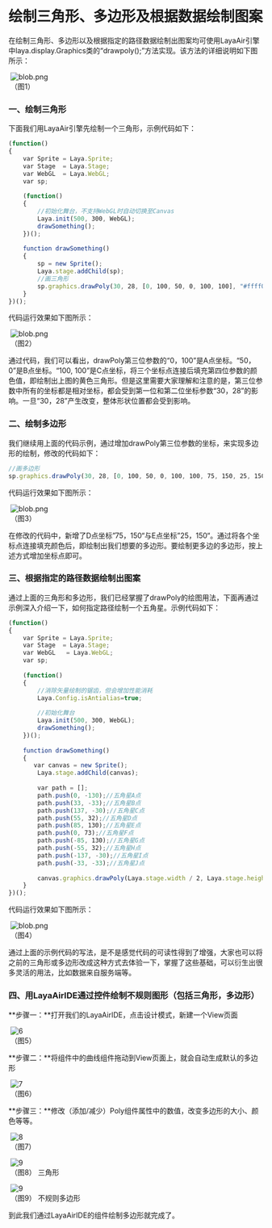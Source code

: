 # 绘制三角形、多边形及根据数据绘制图案



​        在绘制三角形、多边形以及根据指定的路径数据绘制出图案均可使用LayaAir引擎中laya.display.Graphics类的“drawpoly();”方法实现。该方法的详细说明如下图所示：

​	![blob.png](img/1.png)<br/>
​	（图1）



### 一、绘制三角形

下面我们用LayaAir引擎先绘制一个三角形，示例代码如下：

```javascript
(function()
{
    var Sprite = Laya.Sprite;
    var Stage  = Laya.Stage;
    var WebGL  = Laya.WebGL;
    var sp;
  
    (function()
    {
        //初始化舞台，不支持WebGL时自动切换至Canvas
        Laya.init(500, 300, WebGL);
        drawSomething();
    })();
  
    function drawSomething()
    {
        sp = new Sprite();
        Laya.stage.addChild(sp);
        //画三角形
        sp.graphics.drawPoly(30, 28, [0, 100, 50, 0, 100, 100], "#ffff00");
    }
})();
```

代码运行效果如下图所示：

​	![blob.png](img/2.png)<br/>
​	（图2）

​        通过代码，我们可以看出，drawPoly第三位参数的“0，100”是A点坐标。“50，0”是B点坐标。“100, 100”是C点坐标，将三个坐标点连接后填充第四位参数的颜色值，即绘制出上图的黄色三角形。但是这里需要大家理解和注意的是，第三位参数中所有的坐标都是相对坐标，都会受到第一位和第二位坐标参数“30，28”的影响。一旦“30，28”产生改变，整体形状位置都会受到影响。





### **二、绘制多边形**

​        我们继续用上面的代码示例，通过增加drawPoly第三位参数的坐标，来实现多边形的绘制，修改的代码如下：

```javascript
//画多边形
sp.graphics.drawPoly(30, 28, [0, 100, 50, 0, 100, 100, 75, 150, 25, 150], "#ffff00");
```

代码运行效果如下图所示：

​	![blob.png](img/3.png)<br/>
​	（图3）

​        在修改的代码中，新增了D点坐标”75，150“与E点坐标”25，150“。通过将各个坐标点连接填充颜色后，即绘制出我们想要的多边形。要绘制更多边的多边形，按上述方式增加坐标点即可。



### **三、根据指定的路径数据绘制出图案**

​        通过上面的三角形和多边形，我们已经掌握了drawPoly的绘图用法，下面再通过示例深入介绍一下，如何指定路径绘制一个五角星。示例代码如下：

```javascript
(function()
{
    var Sprite = Laya.Sprite;
    var Stage  = Laya.Stage;
    var WebGL   = Laya.WebGL;
    var sp;
     
    (function()
    {
        //消除矢量绘制的锯齿，但会增加性能消耗
        Laya.Config.isAntialias=true;
         
        //初始化舞台
        Laya.init(500, 300, WebGL);
        drawSomething();
    })();
  
    function drawSomething()
    {
       var canvas = new Sprite();
        Laya.stage.addChild(canvas);
 
        var path = [];
        path.push(0, -130);//五角星A点
        path.push(33, -33);//五角星B点
        path.push(137, -30);//五角星C点
        path.push(55, 32);//五角星D点
        path.push(85, 130);//五角星E点
        path.push(0, 73);//五角星F点
        path.push(-85, 130);//五角星G点
        path.push(-55, 32);//五角星H点
        path.push(-137, -30);//五角星I点
        path.push(-33, -33);//五角星J点
 
        canvas.graphics.drawPoly(Laya.stage.width / 2, Laya.stage.height / 2, path, "#FF7F50");   
    }
})();
```

代码运行效果如下图所示：

​	![blob.png](img/4.png)<br/>
​	（图4）

​        通过上面的示例代码的写法，是不是感觉代码的可读性得到了增强，大家也可以将之前的三角形或多边形改成这种方式去体验一下，掌握了这些基础，可以衍生出很多灵活的用法，比如数据来自服务端等。



### 四、用LayaAirIDE通过控件绘制不规则图形（包括三角形，多边形）



**步骤一：**打开我们的LayaAirIDE，点击设计模式，新建一个View页面

​	![6](img/5.png)<br/>
​   	（图5）  

**步骤二：**将组件中的曲线组件拖动到View页面上，就会自动生成默认的多边形

​	![7](img/6.png)<br/>
​   	（图6）  

**步骤三：**修改（添加/减少）Poly组件属性中的数值，改变多边形的大小、颜色等等。

​   	![8](img/7.png)<br/>
​   	（图7）  

​   	![9](img/8.png)<br/>
​   	（图8） 三角形

​   	![9](img/9.png)<br/>
​   	（图9） 不规则多边形 



到此我们通过LayaAirIDE的组件绘制多边形就完成了。